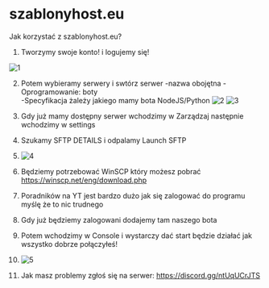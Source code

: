 # szablonyhost.eu
Jak korzystać z szablonyhost.eu?

1. Tworzymy swoje konto! i logujemy się!

![1](https://user-images.githubusercontent.com/129689696/229596952-f252403a-4321-4100-bfb6-800f4c44205b.png)

2. Potem wybieramy serwery i swtórz serwer 
-nazwa obojętna
-Oprogramowanie: boty  
-Specyfikacja żależy jakiego mamy bota NodeJS/Python
![2](https://user-images.githubusercontent.com/129689696/229596488-d7150090-d5a6-445e-8c59-20c18855f5c6.png)
![3](https://user-images.githubusercontent.com/129689696/229596642-1b57c1d2-3ba8-4930-854b-eaddf3bc64ab.png)

3. Gdy już mamy dostępny serwer wchodzimy w Zarządzaj następnie wchodzimy w settings
4. Szukamy SFTP DETAILS i odpalamy Launch SFTP
5. ![4](https://user-images.githubusercontent.com/129689696/229597643-87032282-bd2d-44ea-b68d-96344fa607e4.png)

5. Będziemy potrzebować WinSCP który możesz pobrać https://winscp.net/eng/download.php
6. Poradników na YT jest bardzo dużo jak się zalogować do programu myślę że to nic trudnego
7. Gdy już będziemy zalogowani dodajemy tam naszego bota
8. Potem wchodzimy w Console i wystarczy dać start będzie działać jak wszystko dobrze połączyłeś!
9. ![5](https://user-images.githubusercontent.com/129689696/229599913-a93745d8-7c37-4ba1-8e28-5dfa631edbda.png)
10. Jak masz problemy zgłoś się na serwer: https://discord.gg/ntUqUCrJTS
